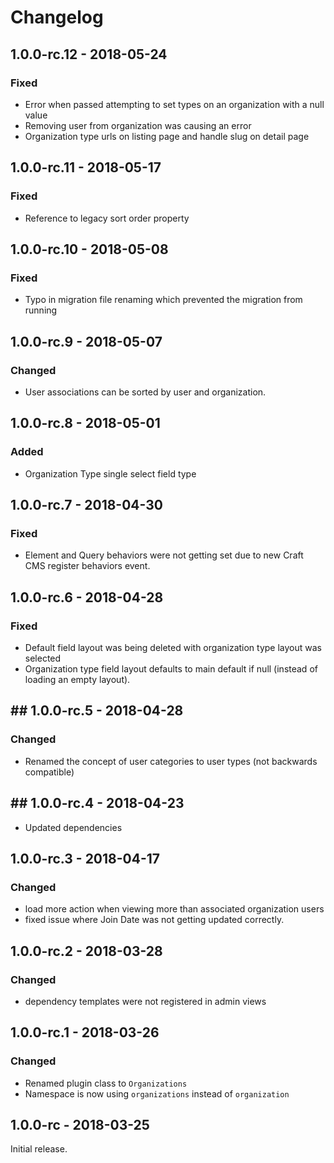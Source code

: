 Changelog
=========
## 1.0.0-rc.12 - 2018-05-24
### Fixed
- Error when passed attempting to set types on an organization with a null value
- Removing user from organization was causing an error
- Organization type urls on listing page and handle slug on detail page 

## 1.0.0-rc.11 - 2018-05-17
### Fixed
- Reference to legacy sort order property

## 1.0.0-rc.10 - 2018-05-08
### Fixed
- Typo in migration file renaming which prevented the migration from running

## 1.0.0-rc.9 - 2018-05-07
### Changed
- User associations can be sorted by user and organization.

## 1.0.0-rc.8 - 2018-05-01
### Added
- Organization Type single select field type

## 1.0.0-rc.7 - 2018-04-30
### Fixed
- Element and Query behaviors were not getting set due to new Craft CMS register behaviors event. 

## 1.0.0-rc.6 - 2018-04-28
### Fixed
- Default field layout was being deleted with organization type layout was selected
- Organization type field layout defaults to main default if null (instead of loading an empty layout).

## ## 1.0.0-rc.5 - 2018-04-28
### Changed
- Renamed the concept of user categories to user types (not backwards compatible)

## ## 1.0.0-rc.4 - 2018-04-23
- Updated dependencies

## 1.0.0-rc.3 - 2018-04-17
### Changed
- load more action when viewing more than associated organization users
- fixed issue where Join Date was not getting updated correctly.

## 1.0.0-rc.2 - 2018-03-28
### Changed
- dependency templates were not registered in admin views

## 1.0.0-rc.1 - 2018-03-26
### Changed
- Renamed plugin class to `Organizations`
- Namespace is now using `organizations` instead of `organization`

## 1.0.0-rc - 2018-03-25
Initial release.
